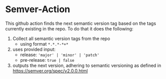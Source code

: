 # Semver-Action


This github action finds the next semantic version tag based on the tags currently existing in the repo. To do that it does the following:

1. Collect all semantic version tags from the repo
    - using format `*.*.*-*+*`
2. uses provided input:
    - release: `'major' | 'minor' | 'patch'`
    - pre-release: `true | false`
3. outputs the next version, adhering to semantic versioning as defined in https://semver.org/spec/v2.0.0.html

